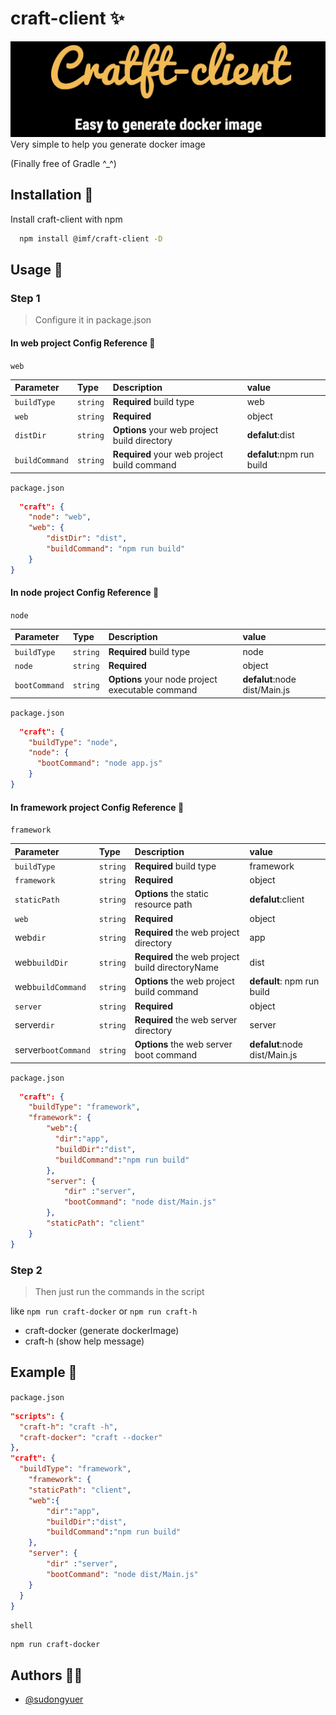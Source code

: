 # craft-client ✨

![](./img/craft_client.jpg)
Very simple to help you generate docker image

(Finally free of Gradle ^_^)

## Installation 🌝

Install craft-client with npm

```bash
  npm install @imf/craft-client -D
```

## Usage 🍉

### Step 1

> Configure it in package.json

#### In web project Config Reference 🤖

`web`

| Parameter   | Type     | Description                                    | value            |
| :---------- | :------- | :--------------------------------------------- | :--------------- |
| `buildType` | `string` | **Required**  build type                        | web              |
| `web`       | `string` | **Required**                                   | object           |
| `distDir`   | `string` | **Options** your web project build directory | **defalut**:dist |
| `buildCommand`   | `string` | **Required** your web project build command | **defalut**:npm run build |

`package.json`

```json
  "craft": {
    "node": "web",
    "web": {
        "distDir": "dist",
        "buildCommand": "npm run build"
    }
}

```

#### In node project Config Reference 🤖

`node`

| Parameter   | Type     | Description                                        | value                         |
| :---------- | :------- | :------------------------------------------------- | :---------------------------- |
| `buildType` | `string` | **Required**  build type                            | node                          |
| `node`      | `string` | **Required**                                       | object                        |
| `bootCommand`   | `string` | **Options** your node project executable command | **defalut**:node dist/Main.js |

`package.json`

```json
  "craft": {
    "buildType": "node",
    "node": {
      "bootCommand": "node app.js"
    }
}
```

#### In framework project Config Reference 🤖

`framework`

| Parameter    | Type     | Description                                                  | value                         |
| :----------- | :------- | :----------------------------------------------------------- | :---------------------------- |
| `buildType`  | `string` | **Required**  build type                                    | framework                     |
| `framework`  | `string` | **Required**                                                 | object                        |
| `staticPath`  | `string` | **Options** the static resource path                                                | **defalut**:client                        |
| `web`        | `string` | **Required**             | object          |
| web`dir`        | `string` | **Required** the web project directory            | app          |
| web`buildDir`        | `string` | **Required**   the web project build directoryName          | dist          |
| web`buildCommand`        | `string` | **Options** the web project build command            |**default**: npm run build          |
| `server`        | `string` | **Required**             | object          |
| server`dir`        | `string` | **Required**  the web server directory           | server          |
| server`bootCommand`        | `string` | **Options** the web server boot command            |**defalut**:node dist/Main.js           |

`package.json`

```json
  "craft": {
    "buildType": "framework",
    "framework": {
        "web":{
          "dir":"app",
          "buildDir":"dist",
          "buildCommand":"npm run build"
        }, 
        "server": {
            "dir" :"server",
            "bootCommand": "node dist/Main.js"
        },
        "staticPath": "client"
    }
}

```

### Step 2

> Then just run the commands in the script

like  `npm run craft-docker` or `npm run craft-h`

- craft-docker (generate dockerImage)
- craft-h (show help message)

## Example 🐞

`package.json`

```json
"scripts": {
  "craft-h": "craft -h",
  "craft-docker": "craft --docker"
},
"craft": {
  "buildType": "framework",
    "framework": {
    "staticPath": "client",
    "web":{
        "dir":"app",
        "buildDir":"dist",
        "buildCommand":"npm run build"
    },
    "server": {
        "dir" :"server",
        "bootCommand": "node dist/Main.js"
    }
  }
}
```
`shell`
```shell
npm run craft-docker
```

## Authors 👨‍💻

- [@sudongyuer](https://github.com/sudongyuer)

